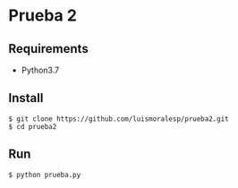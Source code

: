 # Prueba 2

## Requirements
* Python3.7 

## Install
```
$ git clone https://github.com/luismoralesp/prueba2.git
$ cd prueba2
```

## Run
```
$ python prueba.py
```